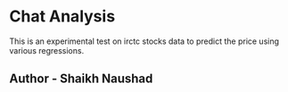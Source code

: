 # Chat Analysis
This is an experimental test on irctc stocks data to predict the price using various regressions.
## Author - Shaikh Naushad
